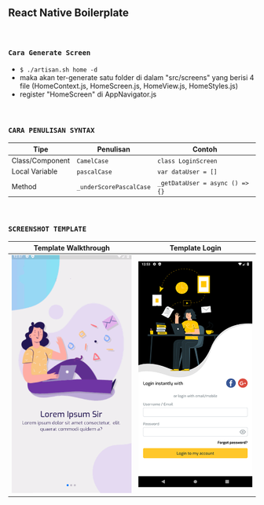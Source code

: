 ## React Native Boilerplate

<br>

### `Cara Generate Screen`
- ```$ ./artisan.sh home -d```
- maka akan ter-generate satu folder di dalam "src/screens" yang berisi 4 file (HomeContext.js, HomeScreen.js, HomeView.js, HomeStyles.js)
- register "HomeScreen" di AppNavigator.js

<br>

### `CARA PENULISAN SYNTAX`
|Tipe|Penulisan|Contoh| 
|---|---|---|
|Class/Component|`CamelCase`|`class LoginScreen`|
|Local Variable|`pascalCase`|`var dataUser = []`|
|Method|`_underScorePascalCase`|`_getDataUser = async () => {}`|

<br>

### `SCREENSHOT TEMPLATE`

<table>
  <thead>
    <th>Template Walkthrough</th>
    <th>Template Login</th>
  </thead>
  <tbody>
    <td><img src='./walkthrough.gif' /></td>
    <td><img src='./login.png' /></td>
  </tbody>
</table>

